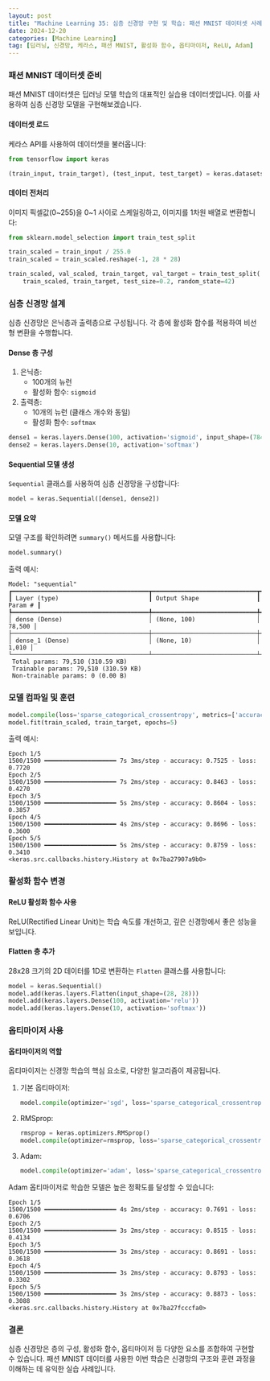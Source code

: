 ```yaml
---
layout: post
title: "Machine Learning 35: 심층 신경망 구현 및 학습: 패션 MNIST 데이터셋 사례"
date: 2024-12-20
categories: [Machine Learning]
tag: [딥러닝, 신경망, 케라스, 패션 MNIST, 활성화 함수, 옵티마이저, ReLU, Adam]
---
```



### **패션 MNIST 데이터셋 준비**
패션 MNIST 데이터셋은 딥러닝 모델 학습의 대표적인 실습용 데이터셋입니다. 이를 사용하여 심층 신경망 모델을 구현해보겠습니다.

#### **데이터셋 로드**
케라스 API를 사용하여 데이터셋을 불러옵니다:

```python
from tensorflow import keras

(train_input, train_target), (test_input, test_target) = keras.datasets.fashion_mnist.load_data()
```

#### **데이터 전처리**
이미지 픽셀값(0~255)을 0~1 사이로 스케일링하고, 이미지를 1차원 배열로 변환합니다:

```python
from sklearn.model_selection import train_test_split

train_scaled = train_input / 255.0
train_scaled = train_scaled.reshape(-1, 28 * 28)

train_scaled, val_scaled, train_target, val_target = train_test_split(
    train_scaled, train_target, test_size=0.2, random_state=42)
```

### **심층 신경망 설계**
심층 신경망은 은닉층과 출력층으로 구성됩니다. 각 층에 활성화 함수를 적용하여 비선형 변환을 수행합니다.

#### **Dense 층 구성**
1. 은닉층:
   - 100개의 뉴런
   - 활성화 함수: `sigmoid`
2. 출력층:
   - 10개의 뉴런 (클래스 개수와 동일)
   - 활성화 함수: `softmax`

```python
dense1 = keras.layers.Dense(100, activation='sigmoid', input_shape=(784,))
dense2 = keras.layers.Dense(10, activation='softmax')
```

#### **Sequential 모델 생성**
`Sequential` 클래스를 사용하여 심층 신경망을 구성합니다:

```python
model = keras.Sequential([dense1, dense2])
```

#### **모델 요약**
모델 구조를 확인하려면 `summary()` 메서드를 사용합니다:

```python
model.summary()
```
출력 예시:

```
Model: "sequential"
┏━━━━━━━━━━━━━━━━━━━━━━━━━━━━━━━━━━━━━━┳━━━━━━━━━━━━━━━━━━━━━━━━━━━━━┳━━━━━━━━━━━━━━━━━┓
┃ Layer (type)                         ┃ Output Shape                ┃         Param # ┃
┡━━━━━━━━━━━━━━━━━━━━━━━━━━━━━━━━━━━━━━╇━━━━━━━━━━━━━━━━━━━━━━━━━━━━━╇━━━━━━━━━━━━━━━━━┩
│ dense (Dense)                        │ (None, 100)                 │          78,500 │
├──────────────────────────────────────┼─────────────────────────────┼─────────────────┤
│ dense_1 (Dense)                      │ (None, 10)                  │           1,010 │
└──────────────────────────────────────┴─────────────────────────────┴─────────────────┘
 Total params: 79,510 (310.59 KB)
 Trainable params: 79,510 (310.59 KB)
 Non-trainable params: 0 (0.00 B)
```

### **모델 컴파일 및 훈련**

```python
model.compile(loss='sparse_categorical_crossentropy', metrics=['accuracy'])
model.fit(train_scaled, train_target, epochs=5)
```

출력 예시:

```
Epoch 1/5
1500/1500 ━━━━━━━━━━━━━━━━━━━━ 7s 3ms/step - accuracy: 0.7525 - loss: 0.7720
Epoch 2/5
1500/1500 ━━━━━━━━━━━━━━━━━━━━ 7s 2ms/step - accuracy: 0.8463 - loss: 0.4270
Epoch 3/5
1500/1500 ━━━━━━━━━━━━━━━━━━━━ 5s 2ms/step - accuracy: 0.8604 - loss: 0.3857
Epoch 4/5
1500/1500 ━━━━━━━━━━━━━━━━━━━━ 4s 2ms/step - accuracy: 0.8696 - loss: 0.3600
Epoch 5/5
1500/1500 ━━━━━━━━━━━━━━━━━━━━ 5s 2ms/step - accuracy: 0.8759 - loss: 0.3410
<keras.src.callbacks.history.History at 0x7ba27907a9b0>
```

### **활성화 함수 변경**
#### **ReLU 활성화 함수 사용**
ReLU(Rectified Linear Unit)는 학습 속도를 개선하고, 깊은 신경망에서 좋은 성능을 보입니다.

#### **Flatten 층 추가**
28x28 크기의 2D 데이터를 1D로 변환하는 `Flatten` 클래스를 사용합니다:

```python
model = keras.Sequential()
model.add(keras.layers.Flatten(input_shape=(28, 28)))
model.add(keras.layers.Dense(100, activation='relu'))
model.add(keras.layers.Dense(10, activation='softmax'))
```

### **옵티마이저 사용**
#### **옵티마이저의 역할**
옵티마이저는 신경망 학습의 핵심 요소로, 다양한 알고리즘이 제공됩니다.

1. 기본 옵티마이저:

   ```python
   model.compile(optimizer='sgd', loss='sparse_categorical_crossentropy', metrics=['accuracy'])
   ```

2. RMSprop:

   ```python
   rmsprop = keras.optimizers.RMSprop()
   model.compile(optimizer=rmsprop, loss='sparse_categorical_crossentropy', metrics=['accuracy'])
   ```

3. Adam:

   ```python
   model.compile(optimizer='adam', loss='sparse_categorical_crossentropy', metrics=['accuracy'])
   ```

Adam 옵티마이저로 학습한 모델은 높은 정확도를 달성할 수 있습니다:

```
Epoch 1/5
1500/1500 ━━━━━━━━━━━━━━━━━━━━ 4s 2ms/step - accuracy: 0.7691 - loss: 0.6706
Epoch 2/5
1500/1500 ━━━━━━━━━━━━━━━━━━━━ 3s 2ms/step - accuracy: 0.8515 - loss: 0.4134
Epoch 3/5
1500/1500 ━━━━━━━━━━━━━━━━━━━━ 3s 2ms/step - accuracy: 0.8691 - loss: 0.3618
Epoch 4/5
1500/1500 ━━━━━━━━━━━━━━━━━━━━ 3s 2ms/step - accuracy: 0.8793 - loss: 0.3302
Epoch 5/5
1500/1500 ━━━━━━━━━━━━━━━━━━━━ 3s 2ms/step - accuracy: 0.8873 - loss: 0.3088
<keras.src.callbacks.history.History at 0x7ba27fcccfa0>
```

### **결론**
심층 신경망은 층의 구성, 활성화 함수, 옵티마이저 등 다양한 요소를 조합하여 구현할 수 있습니다. 패션 MNIST 데이터를 사용한 이번 학습은 신경망의 구조와 훈련 과정을 이해하는 데 유익한 실습 사례입니다.

